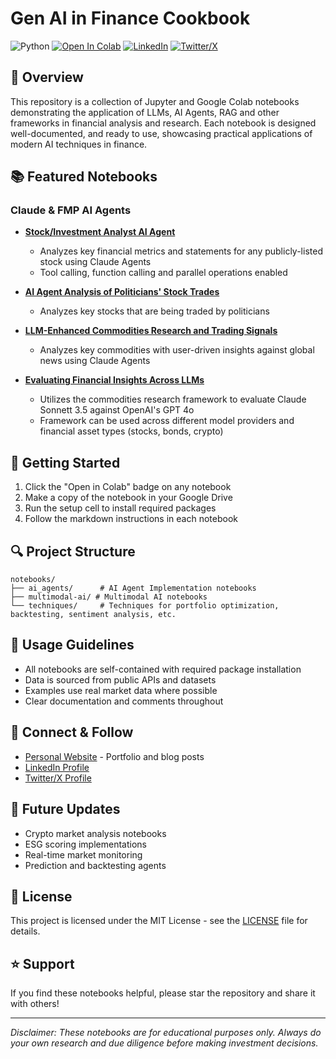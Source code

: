 # Gen AI in Finance Cookbook

![Python](https://img.shields.io/badge/Python-3.9%2B-blue)
[![Open In Colab](https://colab.research.google.com/assets/colab-badge.svg)](https://drive.google.com/drive/folders/10_LOo0zek_IPiqdHZzy2iVHoiKj4vxJO?usp=sharing)
[![LinkedIn](https://img.shields.io/badge/LinkedIn-Profile-blue?logo=linkedin)](https://linkedin.com/in/yakshb)
[![Twitter/X](https://img.shields.io/badge/Twitter-Profile-blue?logo=twitter)](https://x.com/yaksh_birla)

## 🚀 Overview
This repository is a collection of Jupyter and Google Colab notebooks demonstrating the application of LLMs, AI Agents, RAG and other frameworks in financial analysis and research. Each notebook is designed well-documented, and ready to use, showcasing practical applications of modern AI techniques in finance.

## 📚 Featured Notebooks

### Claude & FMP AI Agents
- [**Stock/Investment Analyst AI Agent**](notebooks/ai-agents/Claude-FMP-Stock-Analyst_(Starter).ipynb)
  - Analyzes key financial metrics and statements for any publicly-listed stock using Claude Agents
  - Tool calling, function calling and parallel operations enabled
  
- [**AI Agent Analysis of Politicians' Stock Trades**](notebooks/ai-agents/Claude-FMP-Political-Trades-Tracker_(Starter).ipynb)
  - Analyzes key stocks that are being traded by politicians   

- [**LLM-Enhanced Commodities Research and Trading Signals**](notebooks/ai-agents/Claude-FMP-Commodities-Tracker_(Starter).ipynb)
  - Analyzes key commodities with user-driven insights against global news using Claude Agents

- [**Evaluating Financial Insights Across LLMs**](notebooks/ai-agents/Anthropic/Claude-OAI-Commodities-Eval-Framework.ipynb)
  - Utilizes the commodities research framework to evaluate Claude Sonnett 3.5 against OpenAI's GPT 4o
  - Framework can be used across different model providers and financial asset types (stocks, bonds, crypto) 



## 🚗 Getting Started
1. Click the "Open in Colab" badge on any notebook
2. Make a copy of the notebook in your Google Drive
3. Run the setup cell to install required packages
4. Follow the markdown instructions in each notebook


## 🔍 Project Structure
```
notebooks/
├── ai_agents/      # AI Agent Implementation notebooks
├── multimodal-ai/ # Multimodal AI notebooks
└── techniques/     # Techniques for portfolio optimization, backtesting, sentiment analysis, etc.
```

## 📖 Usage Guidelines
- All notebooks are self-contained with required package installation
- Data is sourced from public APIs and datasets
- Examples use real market data where possible
- Clear documentation and comments throughout

## 🤝 Connect & Follow
- [Personal Website](https://yakshb.com) - Portfolio and blog posts
- [LinkedIn Profile](https://linkedin.com/in/yakshb) 
- [Twitter/X Profile](https://x.com/yaksh_birla) 

## 🎯 Future Updates
- Crypto market analysis notebooks
- ESG scoring implementations
- Real-time market monitoring
- Prediction and backtesting agents

## 📝 License
This project is licensed under the MIT License - see the [LICENSE](LICENSE) file for details.

## ⭐ Support
If you find these notebooks helpful, please star the repository and share it with others!

---
*Disclaimer: These notebooks are for educational purposes only. Always do your own research and due diligence before making investment decisions.*